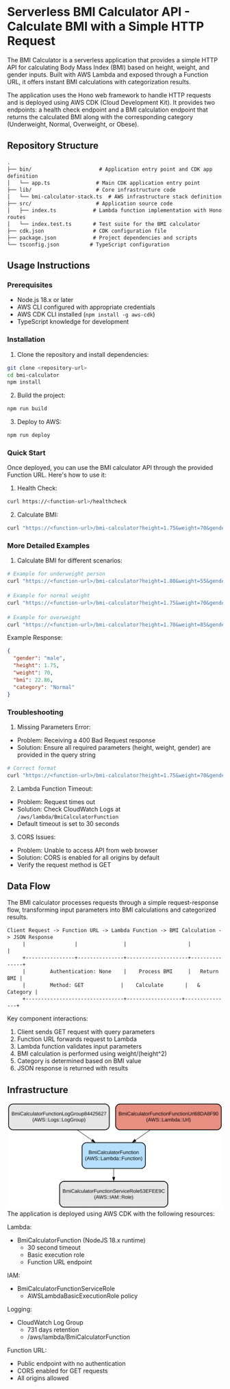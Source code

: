 # Serverless BMI Calculator API - Calculate BMI with a Simple HTTP Request

The BMI Calculator is a serverless application that provides a simple HTTP API for calculating Body Mass Index (BMI) based on height, weight, and gender inputs. Built with AWS Lambda and exposed through a Function URL, it offers instant BMI calculations with categorization results.

The application uses the Hono web framework to handle HTTP requests and is deployed using AWS CDK (Cloud Development Kit). It provides two endpoints: a health check endpoint and a BMI calculation endpoint that returns the calculated BMI along with the corresponding category (Underweight, Normal, Overweight, or Obese).

## Repository Structure
```
.
├── bin/                      # Application entry point and CDK app definition
│   └── app.ts               # Main CDK application entry point
├── lib/                     # Core infrastructure code
│   └── bmi-calculator-stack.ts  # AWS infrastructure stack definition
├── src/                     # Application source code
│   ├── index.ts            # Lambda function implementation with Hono routes
│   └── index.test.ts       # Test suite for the BMI calculator
├── cdk.json                # CDK configuration file
├── package.json            # Project dependencies and scripts
└── tsconfig.json          # TypeScript configuration
```

## Usage Instructions
### Prerequisites
- Node.js 18.x or later
- AWS CLI configured with appropriate credentials
- AWS CDK CLI installed (`npm install -g aws-cdk`)
- TypeScript knowledge for development

### Installation

1. Clone the repository and install dependencies:
```bash
git clone <repository-url>
cd bmi-calculator
npm install
```

2. Build the project:
```bash
npm run build
```

3. Deploy to AWS:
```bash
npm run deploy
```

### Quick Start
Once deployed, you can use the BMI calculator API through the provided Function URL. Here's how to use it:

1. Health Check:
```bash
curl https://<function-url>/healthcheck
```

2. Calculate BMI:
```bash
curl "https://<function-url>/bmi-calculator?height=1.75&weight=70&gender=male"
```

### More Detailed Examples

1. Calculate BMI for different scenarios:
```bash
# Example for underweight person
curl "https://<function-url>/bmi-calculator?height=1.80&weight=55&gender=female"

# Example for normal weight
curl "https://<function-url>/bmi-calculator?height=1.75&weight=70&gender=male"

# Example for overweight
curl "https://<function-url>/bmi-calculator?height=1.70&weight=85&gender=male"
```

Example Response:
```json
{
  "gender": "male",
  "height": 1.75,
  "weight": 70,
  "bmi": 22.86,
  "category": "Normal"
}
```

### Troubleshooting

1. Missing Parameters Error:
- Problem: Receiving a 400 Bad Request response
- Solution: Ensure all required parameters (height, weight, gender) are provided in the query string
```bash
# Correct format
curl "https://<function-url>/bmi-calculator?height=1.75&weight=70&gender=male"
```

2. Lambda Function Timeout:
- Problem: Request times out
- Solution: Check CloudWatch Logs at `/aws/lambda/BmiCalculatorFunction`
- Default timeout is set to 30 seconds

3. CORS Issues:
- Problem: Unable to access API from web browser
- Solution: CORS is enabled for all origins by default
- Verify the request method is GET

## Data Flow
The BMI calculator processes requests through a simple request-response flow, transforming input parameters into BMI calculations and categorized results.

```ascii
Client Request -> Function URL -> Lambda Function -> BMI Calculation -> JSON Response
     |                |               |                    |               |
     +----------------+---------------+--------------------+---------------+
     |        Authentication: None    |    Process BMI     |   Return BMI |
     |        Method: GET            |    Calculate       |   & Category |
     +--------------------------------+------------------+---------------+
```

Key component interactions:
1. Client sends GET request with query parameters
2. Function URL forwards request to Lambda
3. Lambda function validates input parameters
4. BMI calculation is performed using weight/(height^2)
5. Category is determined based on BMI value
6. JSON response is returned with results

## Infrastructure

![Infrastructure diagram](./docs/infra.svg)
The application is deployed using AWS CDK with the following resources:

Lambda:
- BmiCalculatorFunction (NodeJS 18.x runtime)
  - 30 second timeout
  - Basic execution role
  - Function URL endpoint

IAM:
- BmiCalculatorFunctionServiceRole
  - AWSLambdaBasicExecutionRole policy

Logging:
- CloudWatch Log Group
  - 731 days retention
  - /aws/lambda/BmiCalculatorFunction

Function URL:
- Public endpoint with no authentication
- CORS enabled for GET requests
- All origins allowed
